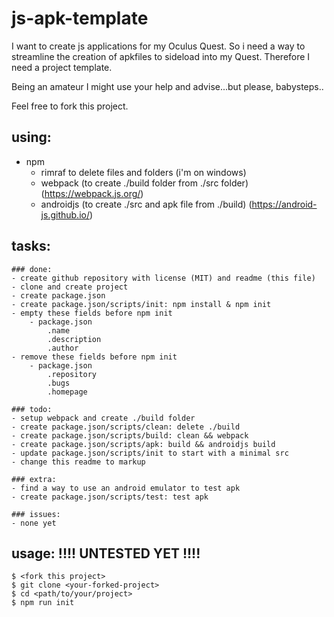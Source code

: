 # js-apk-template

I want to create js applications for my Oculus Quest. So i need a way to 
streamline the creation of apkfiles to sideload into my Quest.
Therefore I need a project template.

Being an amateur I might use your help and advise...but please, babysteps..

Feel free to fork this project.

## using:
- npm
    - rimraf to delete files and folders (i'm on windows)
    - webpack (to create ./build folder from ./src folder)
        (https://webpack.js.org/)
    - androidjs (to create ./src and apk file from ./build)
        (https://android-js.github.io/)

## tasks:
    ### done:
    - create github repository with license (MIT) and readme (this file)
    - clone and create project
    - create package.json
    - create package.json/scripts/init: npm install & npm init
    - empty these fields before npm init
        - package.json
            .name 
            .description
            .author 
    - remove these fields before npm init
        - package.json
            .repository
            .bugs
            .homepage

    ### todo:
    - setup webpack and create ./build folder
    - create package.json/scripts/clean: delete ./build
    - create package.json/scripts/build: clean && webpack
    - create package.json/scripts/apk: build && androidjs build
    - update package.json/scripts/init to start with a minimal src
    - change this readme to markup

    ### extra:
    - find a way to use an android emulator to test apk
    - create package.json/scripts/test: test apk

    ### issues:
    - none yet

## usage: !!!! UNTESTED YET !!!!
    $ <fork this project>
    $ git clone <your-forked-project>
    $ cd <path/to/your/project>
    $ npm run init
